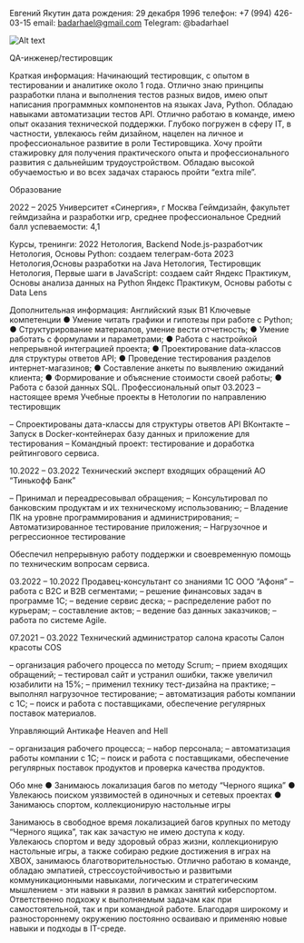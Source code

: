Евгений Якутин
дата рождения: 29 декабря 1996
телефон: +7 (994) 426-03-15
email: badarhael@gmail.com
Telegram: @badarhael

![Alt text](image.png)

QA-инженер/тестировщик

Краткая информация:
Начинающий тестировщик, с опытом в тестировании и аналитике около 1 года. Отлично знаю принципы разработки плана и выполнения тестов разных видов,  имею опыт написания программных компонентов на языках Java, Python. Обладаю навыками автоматизации тестов API. Отлично работаю в команде, имею опыт оказания технической поддержки. Глубоко погружен в сферу IT, в частности, увлекаюсь гейм дизайном, нацелен на личное и профессиональное развитие в роли Тестировщика. Хочу пройти стажировку для получения практического опыта и профессионального развития с дальнейшим трудоустройством.
Обладаю высокой обучаемостью и во всех задачах стараюсь пройти “extra mile”.

Образование

2022 – 2025 
Университет «Синергия», г Москва
Геймдизайн, факультет геймдизайна и разработки игр, среднее профессиональное 
Средний балл успеваемости: 4,1

Курсы, тренинги:
2022
Нетология, Backend Node.js-разработчик
Нетология, Основы Python: создаем телеграм-бота
2023
Нетология,Основы разработки на Java
Нетология, Тестировщик
Нетология, Первые шаги в JavaScript: создаем сайт
Яндекс Практикум, Основы анализа данных на Python
Яндекс Практикум, Основы работы с Data Lens

Дополнительная информация:
Английский язык B1
Ключевые компетенции
●	Умение читать графики и гипотезы при работе с Python;
●	Структурирование материалов, умение вести отчетность;
●	Умение работать с формулами и параметрами;
●	Работа с настройкой непрерывной интеграцией проекта;
●	Проектирование data-классов для структуры ответов API;
●	Проведение тестирования разделов интернет-магазинов;
●	Составление анкеты по выявлению ожиданий клиента;
●	Формирование и объяснение стоимости своей работы;
●	Работа с базой данных SQL.
Профессиональный опыт
03.2023 – настоящее время
Учебные проекты в Нетологии по направлению тестировщик

– Спроектированы дата-классы для структуры ответов API ВКонтакте
– Запуск в Docker-контейнерах базу данных и приложение для тестирования
– Командный проект: тестирование и доработка рейтингового сервиса.

10.2022 – 03.2022
Технический эксперт входящих обращений
АО “Тинькофф Банк”

– Принимал и переадресовывал обращения;
– Консультировал по банковским продуктам и их техническому использованию;
– Владение ПК на уровне программирования и администрирования;
– Автоматизированное тестирование приложения;
– Нагрузочное и регрессионное тестирование 

Обеспечил непрерывную работу поддержки и своевременную помощь по техническим вопросам сервиса.


03.2022 – 10.2022
Продавец-консультант со знаниями 1С
ООО “Афоня”
– работа с B2C и B2B сегментами;
– решение финансовых задач в программе 1С;
– ведение сервис деска;
– распределение работ по курьерам;
– составление актов;
– ведение баз данных заказчиков;
– работа по системе Agile.

07.2021 – 03.2022
Технический администратор салона красоты
Салон красоты COS

– организация рабочего процесса по методу Scrum;
– прием входящих обращений;
– тестировал сайт и устранил ошибки, также увеличил юзабилити на 15%;
– применил технику тест-дизайна на практике;
– выполнял нагрузочное тестирование;
– автоматизация работы компании с 1С;
– поиск и работа с поставщиками, обеспечение регулярных поставок материалов.

Управляющий
Антикафе Heaven and Hell

– организация рабочего процесса;
– набор персонала;
– автоматизация работы компании с 1С;
– поиск и работа с поставщиками, обеспечение регулярных поставок продуктов и проверка качества продуктов.

Обо мне
●	Занимаюсь локализация багов по методу “Черного ящика”
●	Увлекаюсь поиском уязвимостей в одиночных и сетевых проектах
●	Занимаюсь спортом, коллекционирую настольные игры


Занимаюсь в свободное время локализацией багов крупных по методу “Черного ящика”, так как зачастую не имею доступа к коду.  
Увлекаюсь спортом и веду здоровый образ жизни, коллекционирую настольные игры, а также собираю редкие достижения в играх на XBOX, занимаюсь благотворительностью.
Отлично работаю в команде, обладаю эмпатией, стрессоустойчивостью и развитыми коммуникационными навыками, логическим и стратегическим мышлением - эти навыки я развил в рамках занятий киберспортом.
Ответственно подхожу к выполняемым задачам как при самостоятельной, так и при командной работе.
Благодаря широкому и разностороннему окружению постоянно осваиваю и применяю новые навыки и подходы в IT-среде.
